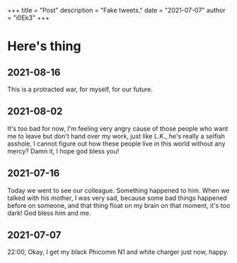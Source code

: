 +++
title = "Post"
description = "Fake tweets."
date = "2021-07-07"
author = "i0Ek3"
+++

# Here's thing

## 2021-08-16

This is a protracted war, for myself, for our future.

## 2021-08-02

It's too bad for now, I'm feeling very angry cause of those people who want me to leave but don't hand over my work, just like L.K., he's really a selfish asshole, I cannot figure out how these people live in this world without any mercy? Damn it, I hope god bless you!

## 2021-07-16

Today we went to see our colleague. Something happened to him. When we talked with his mother, I was very sad, because some bad things happened before on someone, and that thing float on my brain on that moment, it's too dark! God bless him and me.

## 2021-07-07

22:00, Okay, I get my black Phicomm N1 and white charger just now, happy.
